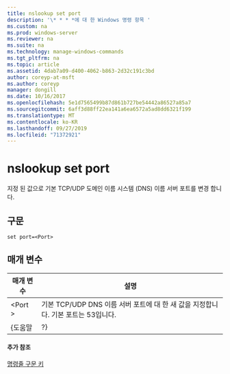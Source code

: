 ```yaml
---
title: nslookup set port
description: '\* * * *에 대 한 Windows 명령 항목 '
ms.custom: na
ms.prod: windows-server
ms.reviewer: na
ms.suite: na
ms.technology: manage-windows-commands
ms.tgt_pltfrm: na
ms.topic: article
ms.assetid: 4dab7a09-d400-4062-b863-2d32c191c3bd
author: coreyp-at-msft
ms.author: coreyp
manager: dongill
ms.date: 10/16/2017
ms.openlocfilehash: 5e1d7565499b87d861b727be54442a86527a85a7
ms.sourcegitcommit: 6aff3d88ff22ea141a6ea6572a5ad8dd6321f199
ms.translationtype: MT
ms.contentlocale: ko-KR
ms.lasthandoff: 09/27/2019
ms.locfileid: "71372921"
---
```

# <a name="nslookup-set-port"></a>nslookup set port



지정 된 값으로 기본 TCP/UDP 도메인 이름 시스템 (DNS) 이름 서버 포트를 변경 합니다.

## <a name="syntax"></a>구문

```
set port=<Port>
```

## <a name="parameters"></a>매개 변수

| 매개 변수 |                                          설명                                          |
|-----------|-----------------------------------------------------------------------------------------------|
|  \<Port >  | 기본 TCP/UDP DNS 이름 서버 포트에 대 한 새 값을 지정합니다. 기본 포트는 53입니다. |
|   {도움말   |                                              ?}                                               |

#### <a name="additional-references"></a>추가 참조

[명령줄 구문 키](command-line-syntax-key.md)